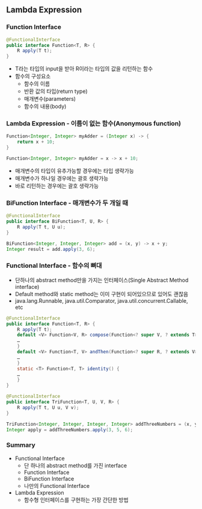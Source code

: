 ## Lambda Expression

### Function Interface

```java
@FunctionalInterface
public interface Function<T, R> {
    R apply(T t);
}
```

- T라는 타입의 input을 받아 R이라는 타입의 값을 리턴하는 함수
- 함수의 구성요소
    - 함수의 이름
    - 반환 값의 타입(return type)
    - 매개변수(parameters)
    - 함수의 내용(body)
    

### Lambda Expression - 이름이 없는 함수(Anonymous function)

```java
Function<Integer, Integer> myAdder = (Integer x) -> {
    return x + 10;
}

Function<Integer, Integer> myAdder = x -> x + 10;
```

- 매개변수의 타입이 유추가능할 경우에는 타입 생략가능
- 매개변수가 하나일 경우에는 괄호 생략가능
- 바로 리턴하는 경우에는 괄호 생략가능

### BiFunction Interface - 매개변수가 두 개일 때

```java
@FunctionalInterface
public interface BiFunction<T, U, R> {
    R apply(T t, U u);
}

BiFunction<Integer, Integer, Integer> add = (x, y) -> x + y;
Integer result = add.apply(3, 6);
```

### Functional Interface - 함수의 뼈대

- 단하나의 abstract method만을 가지는 인터페이스(Single Abstract Method interface)
- Default method와 static method는 이미 구현이 되어있으므로 있어도 괜찮음
- java.lang.Runnable, java.util.Comparator, java.util.concurrent.Callable, etc

```java
@FunctionalInterface
public interface Function<T, R> {
    R apply(T t);
    default <V> Function<V, R> compose(Function<? super V, ? extends T> before) {
    …
    }
    default <V> Function<T, V> andThen(Function<? super R, ? extends V> after) {
    …
    }
    static <T> Function<T, T> identity() {
    …
    }
}

@FunctionalInterface
public interface TriFunction<T, U, V, R> {
    R apply(T t, U u, V v);
}

TriFunction<Integer, Integer, Integer, Integer> addThreeNumbers = (x, y, z) -> x + y + z;
Integer apply = addThreeNumbers.apply(3, 5, 6);
```

### Summary

- Functional Interface
    - 단 하나의 abstract method를 가진 interface
    - Function Interface
    - BiFunction Interface
    - 나만의 Functional Interface
- Lambda Expression
    - 함수형 인터페이스를 구현하는 가장 간단한 방법